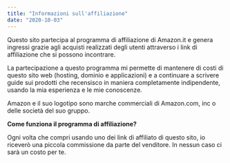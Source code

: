 ```yaml
---
title: "Informazioni sull'affiliazione"
date: "2020-10-03"
---
```


Questo sito partecipa al programma di affiliazione di Amazon.it e genera ingressi grazie agli acquisti realizzati degli utenti attraverso i link di affiliazione che si possono incontrare.

La partecipazione a questo programma mi permette di mantenere di costi di questo sito web (hosting, dominio e applicazioni) e a continuare a scrivere guide sui prodotti che recensisco in maniera completamente indipendente, usando la mia esperienza e le mie conoscenze.

Amazon e il suo logotipo sono marche commerciali di Amazon.com, inc o delle società del suo gruppo.

**Come funziona il programma di affiliazione?**

Ogni volta che compri usando uno dei link di affiliato di questo sito, io riceverò una piccola commissione da parte del venditore. In nessun caso ci sarà un costo per te.
